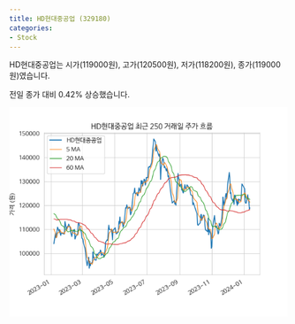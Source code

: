 ```yaml
---
title: HD현대중공업 (329180)
categories:
- Stock
---
```


HD현대중공업는 시가(119000원), 고가(120500원), 저가(118200원), 종가(119000원)였습니다.

전일 종가 대비 0.42% 상승했습니다.

<!-- more -->

![329180](/assets/images/stock/329180.png)